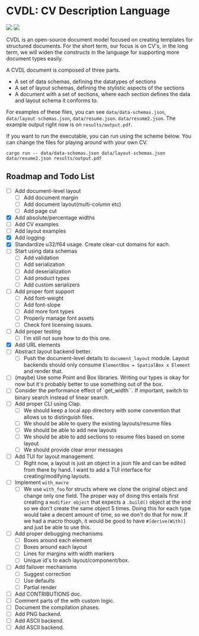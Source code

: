 # CVDL: CV Description Language

![](https://badgen.net/static/license/MIT/blue)
![](https://badgen.net/github/stars/alpaylan/cvdl)

CVDL is an open-source document model focused on creating templates for structured documents. For the short term,
our focus is on CV's, in the long term, we will widen the constructs in the language for supporting more document types easily.

A CVDL document is composed of three parts.

- A set of data schemas, defining the datatypes of sections
- A set of layout schemas, defining the stylistic aspects of the sections
- A document with a set of sections, where each section defines the data and layout schema it conforms to.

For examples of these files, you can see `data/data-schemas.json`, `data/layout-schemas.json`, `data/resume.json`. `data/resume2.json`. The example output right now is on `results/output.pdf`.

If you want to run the executable, you can run using the scheme below. You can change the files for playing around
with your own CV.

`cargo run -- data/data-schemas.json data/layout-schemas.json data/resume2.json results/output.pdf`

## Roadmap and Todo List

- [ ] Add document-level layout
  - [ ] Add document margin
  - [ ] Add document layout(multi-column etc)
  - [ ] Add page cut
- [x] Add absolute/percentage widths
- [ ] Add CV examples
- [ ] Add layout examples
- [x] Add logging
- [x] Standardize u32/f64 usage. Create clear-cut domains for each.
- [ ] Start using data schemas
  - [ ] Add validation
  - [ ] Add serialization
  - [ ] Add deserialization
  - [ ] Add product types
  - [ ] Add custom serializers
- [ ] Add proper font support
  - [ ] Add font-weight
  - [ ] Add font-slope
  - [ ] Add more font types
  - [ ] Properly manage font assets
  - [ ] Check font licensing issues.
- [ ] Add proper testing
  - [ ] I'm still not sure how to do this one.
- [x] Add URL elements
- [ ] Abstract layout backend better.
  - [ ] Push the document-level details to `document_layout` module. Layout backends should only consume `ElementBox = SpatialBox x Element` and render that.
- [ ] (maybe) Use some Point and Box libraries. Writing our types is okay for now but it's probably better to use something out of the box.
- [ ] Consider the performance effect of `get_width``. If important, switch to binary search instead of linear search.
- [ ] Add proper CLI using Clap.
  - [ ] We should keep a local app directory with some convention that allows us to distinguish files.
  - [ ] We should be able to query the existing layouts/resume files
  - [ ] We should be able to add new layouts
  - [ ] We should be able to add sections to resume files based on some layout
  - [ ] We should provide clear error messages
- [ ] Add TUI for layout management.
  - [ ] Right now, a layout is just an object in a json file and can be edited from there by hand. I want to add a TUI interface for creating/modifying layouts.
- [ ] Implement `with_macro`
  - [ ] We use `with_foo` for structs where we clone the original object and change only one field. The proper way of doing this entails first creating a `modifier object` that expects a `.build()` object at the end so we don't create the same object 5 times. Doing this for each type would take a decent amount of time, so we don't do that for now. If we had a macro though, it would be good to have `#[derive(With)]` and just be able to use this.
- [ ] Add proper debugging mechanisms
  - [ ] Boxes around each element
  - [ ] Boxes around each layout
  - [ ] Lines for margins with width markers
  - [ ] Unique id's to each layout/component/box.
- [ ] Add failover mechanisms
  - [ ] Suggest correction
  - [ ] Use defaults
  - [ ] Partial render
- [ ] Add CONTRIBUTIONS doc.
- [ ] Comment parts of the with custom logic.
- [ ] Document the compilation phases.
- [ ] Add PNG backend.
- [ ] Add ASCII backend.
- [ ] Add ASCII backend.
